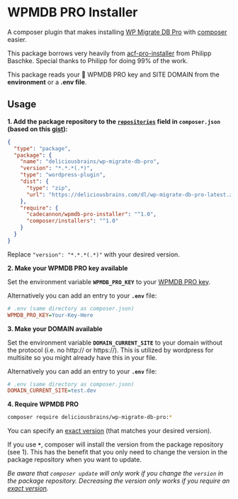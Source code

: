# WPMDB PRO Installer

A composer plugin that makes installing [WP Migrate DB Pro] with [composer] easier.

This package borrows very heavily from [acf-pro-installer] from Philipp Baschke.  Special thanks to Philipp for doing 99% of the work.

This package reads your :key: WPMDB PRO key and SITE DOMAIN from the **environment** or a **.env file**.

[WP Migrate DB Pro]: https://deliciousbrains.com/wp-migrate-db-pro/
[composer]: https://github.com/composer/composer
[acf-pro-installer]: https://github.com/PhilippBaschke/acf-pro-installer

## Usage

**1. Add the package repository to the [`repositories`][composer-repositories] field in `composer.json`
   (based on this [gist][package-gist]):**

```json
{
  "type": "package",
  "package": {
    "name": "deliciousbrains/wp-migrate-db-pro",
    "version": "*.*.*(.*)",
    "type": "wordpress-plugin",
    "dist": {
      "type": "zip",
      "url": "https://deliciousbrains.com/dl/wp-migrate-db-pro-latest.zip"
    },
    "require": {
      "cadecannon/wpmdb-pro-installer": "^1.0",
      "composer/installers": "^1.0"
    }
  }
}
```
Replace `"version": "*.*.*(.*)"` with your desired version.

**2. Make your WPMDB PRO key available**

Set the environment variable **`WPMDB_PRO_KEY`** to your [WPMDB PRO key][wpmdb-account].

Alternatively you can add an entry to your **`.env`** file:

```ini
# .env (same directory as composer.json)
WPMDB_PRO_KEY=Your-Key-Here
```

**3. Make your DOMAIN available**

Set the environment variable **`DOMAIN_CURRENT_SITE`** to your domain without the protocol (i.e. no http:// or https://).  This is utilized by wordpress for multisite so you might already have this in your file.

Alternatively you can add an entry to your **`.env`** file:

```ini
# .env (same directory as composer.json)
DOMAIN_CURRENT_SITE=test.dev
```

**4. Require WPMDB PRO**

```sh
composer require deliciousbrains/wp-migrate-db-pro:*
```
You can specify an [exact version][composer-versions] (that matches your desired version).

If you use **`*`**, composer will install the version from the package repository (see 1). This has the benefit that you only need to change the version in the package repository when you want to update.

*Be aware that `composer update` will only work if you change the `version` in the package repository. Decreasing the version only works if you require an [exact version][composer-versions].*

[composer-repositories]: https://getcomposer.org/doc/04-schema.md#repositories
[composer-versions]: https://getcomposer.org/doc/articles/versions.md
[package-gist]: https://gist.github.com/fThues/705da4c6574a4441b488
[wpmdb-account]: https://deliciousbrains.com/signin/
